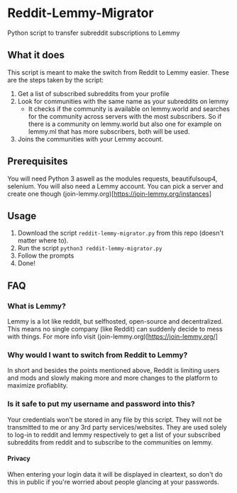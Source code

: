 # Reddit-Lemmy-Migrator
Python script to transfer subreddit subscriptions to Lemmy

## What it does
This script is meant to make the switch from Reddit to Lemmy easier. These are the steps taken by the script:
1. Get a list of subscribed subreddits from your profile
2. Look for communities with the same name as your subreddits on lemmy
   - It checks if the community is available on lemmy.world and searches for the community across servers with the most subscribers. So if there is a community on lemmy.world but also one for example on lemmy.ml that has more subscribers, both will be used.
3. Joins the communities with your Lemmy account.

## Prerequisites
You will need Python 3 aswell as the modules requests, beautifulsoup4, selenium.
You will also need a Lemmy account. You can pick a server and create one though (join-lemmy.org)[https://join-lemmy.org/instances]

## Usage
1. Download the script `reddit-lemmy-migrator.py` from this repo (doesn't matter where to).
2. Run the script `python3 reddit-lemmy-migrator.py`
3. Follow the prompts
4. Done!

## FAQ
### What is Lemmy?
Lemmy is a lot like reddit, but selfhosted, open-source and decentralized. This means no single company (like Reddit) can suddenly decide to mess with things. For more info visit (join-lemmy.org)[https://join-lemmy.org/]
### Why would I want to switch from Reddit to Lemmy?
In short and besides the points mentioned above, Reddit is limiting users and mods and slowly making more and more changes to the platform to maximize profiablity.
### Is it safe to put my username and password into this?
Your credentials won't be stored in any file by this script. They will not be transmitted to me or any 3rd party services/websites. They are used solely to log-in to reddit and lemmy respectively to get a list of your subscribed subreddits from reddit and to subscribe to the communities on lemmy.
#### Privacy
When entering your login data it will be displayed in cleartext, so don't do this in public if you're worried about people glancing at your passwords.
